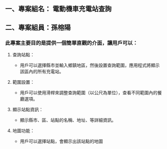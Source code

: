 ## 一、專案組名： 電動機車充電站查詢

## 二、專案組員：孫榕陽

### 此專案主要目的是提供一個簡單直觀的介面，讓用戶可以：

1. 查詢站點：

    * 用戶可以選擇縣市並輸入鄉鎮地區，然後設置查詢範圍，應用程式將顯示該區內的所有充電站。

2. 範圍設置：

    * 用戶可以使用滑桿來調整查詢範圍（以公尺為單位），查看不同範圍內的餐廳選項。

3. 顯示站點資訊：

    * 顯示縣市、區、站點的名稱、地址、等詳細資訊。


4. 地圖功能：

    * 用戶可以選擇站點，會顯示出該站點的地圖